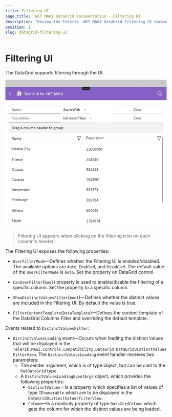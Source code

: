 ```yaml
---
title: Filtering UI
page_title: .NET MAUI DataGrid Documentation - Filtering UI
description: "Review the Telerik .NET MAUI DataGrid Filtering UI documentation article to learn more about the built in Filtering UI functions you can use."
position: 1
slug: datagrid-filtering-ui
---
```


# Filtering UI

The DataGrid supports filtering through the UI.

![Filtering UI](../filtering/images/datagrid-filtering-ui.gif)

> Filtering UI appears when clicking on the filtering icon on each column's header'.


The Filtering UI exposes the following properties:

* `UserFilterMode`&mdash;Defines whether the Filtering UI is enabled/disabled. The available options are `Auto`, `Enabled`, and `Disabled`. The default value of the `UserFilterMode` is `Auto`. Set the property on DataGrid control.

* `CanUserFilter`(`bool`) property is used to enable/disable the filtering of a specific column. Set the property to a specific column.

* `ShowDistinctValuesFilter`(`bool`)&mdash;Defines whether the distinct values are included in the Filtering UI. By default the value is true.

* `FilterContentTemplate`(`DataTemplate`)&mdash;Defines the content template of the DataGrid Columns Filter and overriding the default template.

Events related to `DistinctValuesFilter`:

* `DistinctValuesLoading` event&mdash;Occurs when loading the distinct values that will be displayed in the `Telerik.Maui.Controls.Compatibility.DataGrid.DataGridDistinctValuesFilterView`. The `DistinctValuesLoading` event handler receives two parameters:
	* The sender argument, which is of type object, but can be cast to the `RadDataGrid` type.
	* A `DistinctValuesLoadingEventArgs` object, which provides the following properties:
		- `DistinctValues`&mdash;Is a property which specifies a list of values of type `IEnumerable` which are to be displayed in the `DataGridDistinctValuesFilterView`.
		- `Column`&mdash;Is a readonly property of type `DataGridColumn` which gets the column for which the distinct values are being loaded.

